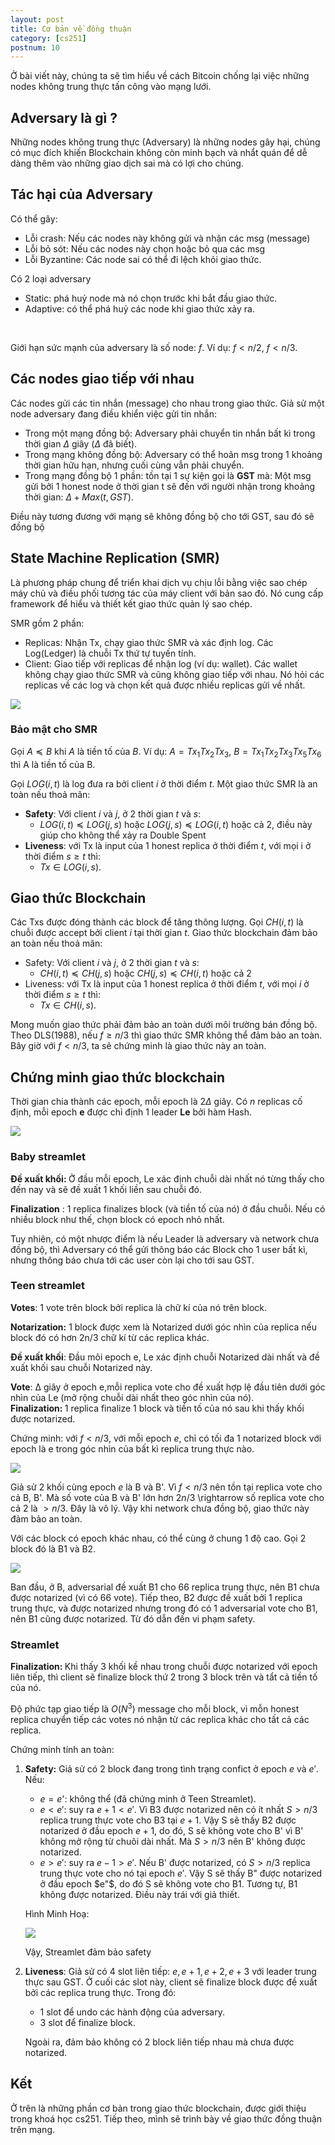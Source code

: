 ```yaml
---
layout: post
title: Cơ bản về đồng thuận
category: [cs251]
postnum: 10
---
```


Ở bài viết này, chúng ta sẽ tìm hiểu về cách Bitcoin chống lại việc những nodes không trung thực tấn công vào mạng lưới.

## Adversary là gì ?
Những nodes không trung thực (Adversary) là những nodes gây hại, chúng có mục đích khiến Blockchain không còn minh bạch và nhẩt quán để dễ dàng thêm vào những giao dịch sai mà có lợi cho chúng.

## Tác hại của Adversary

Có thể gây:

- Lỗi crash: Nếu các nodes này không gửi và nhận các msg (message)
- Lỗi bỏ sót: Nếu các nodes này chọn hoặc bỏ qua các msg
- Lỗi Byzantine: Các node sai có thể đi lệch khỏi giao thức.

Có 2 loại adversary

- Static: phá huỷ node mà nó chọn trước khi bắt đầu giao thức.
- Adaptive: có thể phá huỷ các node khi giao thức xảy ra.
<br>

Giới hạn sức mạnh của adversary là số node:  $f$.  Ví dụ: $f < n/2$, $f < n/3$.

## Các nodes giao tiếp với nhau

Các nodes gửi các tin nhắn (message) cho nhau trong giao thức. Giả sử một node adversary đang điều khiển việc gửi tin nhắn:

- Trong một mạng đồng bộ: Adversary phải chuyển tin nhắn bất kì trong thời gian $\Delta$ giây ($\Delta$ đã biết).
- Trong mạng không đồng bộ: Adversary có thể hoãn msg trong 1 khoảng thời gian hữu hạn, nhưng cuối cùng vẫn phải chuyển.
- Trong mạng đồng bộ 1 phần: tồn tại 1 sự kiện gọi là **GST** mà: Một msg gửi bởi 1 honest node ở thời gian t sẽ đến với người nhận trong khoảng thời gian:  $\Delta + Max(t, GST)$.

Điều này tương đương với mạng sẽ không đồng bộ cho tới GST, sau đó sẽ đồng bộ

## State Machine Replication (SMR)

Là phương pháp chung để triển khai dịch vụ chịu lỗi bằng việc sao chép máy chủ và điều phối tương tác của máy client với bản sao đó. Nó cung cấp framework để hiểu và thiết kết giao thức quản lý sao chép.

SMR gồm 2 phần:

- Replicas: Nhận Tx, chạy giao thức SMR và xác định log. Các Log(Ledger) là chuỗi Tx thứ tự tuyến tính.
- Client: Giao tiếp với replicas để nhận log (ví dụ: wallet).
Các wallet không chạy giao thức SMR và cũng không giao tiếp với nhau. Nó hỏi các replicas về các log và chọn kết quả được nhiều replicas gửi về nhất.

<a class="post-image" >
<img itemprop="image"  src="/public/images/post_img/post10_1.PNG"/>
</a>

### Bảo mật cho SMR

Gọi $A ≼ B$ khi $A$ là tiền tố của $B$. Ví dụ: $A = Tx_1Tx_2Tx_3$, $B = Tx_1Tx_2Tx_3Tx_5Tx_6$ thì A là tiền tố của B.

Gọi $LOG(i, t)$ là log đưa ra bởi client $i$ ở thời điểm $t$. Một giao thức SMR là an toàn nếu thoả mãn:

- **Safety**: Với client $i$ và $j$, ở 2 thời gian $t$ và $s$:
	- $LOG(i, t) ≼ LOG(j, s)$ hoặc $LOG(j, s) ≼ LOG(i, t)$ hoặc cả 2, điều này giúp cho không thể xảy ra Double Spent
- **Liveness**: với Tx là input của 1 honest replica ở thời điểm $t$, với mọi i ở thời điểm $s ≥ t$ thì:
	- $Tx \in LOG(i, s)$.

## Giao thức Blockchain

Các Txs được đóng thành các block để tăng thông lượng. Gọi $CH(i, t)$ là chuỗi được accept bởi client $i$ tại thời gian $t$. Giao thức blockchain đảm bảo an toàn nếu thoả mãn:

- Safety: Với client $i$ và $j$, ở 2 thời gian $t$ và $s$:
	- $CH(i, t) ≼ CH(j, s)$ hoặc $CH(j, s) ≼ CH(i, t)$ hoặc cả 2
- Liveness: với Tx là input của 1 honest replica ở thời điểm $t$, với mọi $i$ ở thời điểm $s ≥ t$ thì:
	- $Tx \in CH(i, s)$.

Mong muốn giao thức phải đảm bảo an toàn dưới môi trường bán đồng bộ. Theo DLS(1988), nếu $f ≥ n/3$ thì giao thức SMR không thể đảm bảo an toàn. Bây giờ với $f < n/3$, ta sẽ chứng minh là giao thức này an toàn.

## Chứng minh giao thức blockchain

Thời gian chia thành các epoch, mỗi epoch là $2\Delta$ giây. Có $n$ replicas cố định, mỗi epoch **e** được chỉ định 1 leader **Le** bởi hàm Hash.

<a class="post-image" >
<img itemprop="image"  src="/public/images/post_img/post10_2.PNG"/>
</a>

### Baby streamlet

<strong>Đề xuất khối: </strong> Ở đầu mỗi epoch, Le xác định chuỗi dài nhất nó từng thấy cho đến nay và sẽ đề xuất 1 khối liền sau chuỗi đó. 

**Finalization** : 1 replica finalizes block (và tiền tố của nó) ở đầu chuỗi. Nếu có nhiều block như thế, chọn block có epoch nhỏ nhất.

Tuy nhiên, có một nhược điểm là nếu Leader là adversary và network chưa đồng bộ, thì Adversary có thể gửi thông báo các Block cho 1 user bất kì, nhưng thông báo chưa tới các user còn lại cho tới sau GST.

### Teen streamlet

**Votes**: 1 vote trên block bởi replica là chữ kí của nó trên block.

**Notarization:** 1 block được xem là Notarized dưới góc nhìn của replica nếu block đó có hơn 2n/3 chữ kí từ các replica khác.

**Đề xuất khối**:  Đầu mõi epoch e, Le xác định chuỗi Notarized dài nhất và đề xuất khối sau chuỗi Notarized này.

**Vote**: ∆ giây ở epoch e,mỗi replica vote cho đề xuất hợp lệ đầu tiên dưới góc nhìn của Le (mở rộng chuỗi dài nhất theo góc nhìn của nó).<br>
<strong>Finalization: </strong>  1 replica finalize 1 block và tiền tố của nó sau khi thấy khối được notarized.

Chứng minh: với $f < n/3$, với mỗi epoch $e$, chỉ có tối đa 1 notarized block với epoch là e trong góc nhìn của bất kì replica trung thực nào.

<a class="post-image" >
<img itemprop="image"  src="/public/images/post_img/post10_3.PNG"/>
</a>

Giả sử 2 khối cùng epoch $e$ là B và B'. Vì $f < n/3$ nên tồn tại replica vote cho cả B, B'. Mà số vote của B và B' lớn hơn $2n/3$ \rightarrow số replica vote cho cả 2 là $> n/3$. Đây là vô lý. Vậy khi network chưa đồng bộ, giao thức này đảm bảo an toàn.

Với các block có epoch khác nhau, có thể cùng ở chung 1 độ cao. Gọi 2 block đó là B1 và B2. 

<a class="post-image" >
<img itemprop="image"  src="/public/images/post_img/post10_4.PNG"/>
</a>

Ban đầu, ở B, adversarial đề xuất B1 cho 66 replica trung thực, nên B1 chưa được notarized (vì có 66 vote). Tiếp theo, B2 được đề xuất bởi 1 replica trung thực, và được notarized nhưng trong đó có 1 adversarial vote cho B1, nên B1 cũng được notarized. Từ đó dẫn đến vi phạm safety.

### Streamlet

<strong>Finalization: </strong> Khi thấy 3 khối kề nhau trong chuỗi được notarized với epoch liên tiếp, thì client sẽ finalize block thứ 2 trong 3 block trên và tẩt cả tiền tố của nó.

Độ phức tạp giao tiếp là $O(N^3)$ message cho mỗi block, vì mỗn honest replica chuyển tiếp các votes nó nhận từ các replica khác cho tất cả các replica.

Chứng minh tính an toàn:<br>
1. **Safety:** Giả sử có 2 block đang trong tình trạng confict ở epoch $e$ và $e'$. Nếu:
	- $e = e$': không thể (đã chứng minh ở Teen Streamlet).
	- $e < e'$: suy ra $e+1 < e'$. Vì B3 được notarized nên có ít nhất $S > n/3$ replica trung thực vote cho B3 tại $e+1$. Vậy S sẽ thấy B2 được notarized ở đầu epoch $e+1$, do đó, S sẽ không vote cho B' vì B' không mở rộng từ chuõi dài nhất. Mà $S > n/3$ nên B' không được notarized. 
	- $e > e'$: suy ra $e-1 > e'$. Nếu B' được notarized, có $S > n/3$ replica trung thực vote cho nó tại epoch $e'$. Vậy S sẽ thấy B" được notarized ở đầu epoch $e"$, do đó S sẽ không vote cho B1. Tương tự, B1 không được notarized. Điều này trái với giả thiết.
	
	Hình Minh Hoạ: 

	<a class="post-image" >
	<img itemprop="image"  src="/public/images/post_img/post10_5.PNG"/>
	</a>
		
    Vậy, Streamlet đảm bảo safety<br>

2. **Liveness**: Giả sử có 4 slot liên tiếp: $e, e + 1, e + 2, e + 3$ với leader trung thực sau GST. Ở cuối các slot này, client sẽ finalize block được đề xuất bởi các replica trung thực. Trong đó:
	- 1 slot để undo các hành động của adversary. 
	- 3 slot để finalize block.
	
	Ngoài ra, đảm bảo không có 2 block liên tiếp nhau mà chưa được notarized.

## Kết 

Ở trên là những phần cơ bản trong giao thức blockchain, được giới thiệu trong khoá học cs251. Tiếp theo, mình sẽ trình bày về giao thức đồng thuận trên mạng.